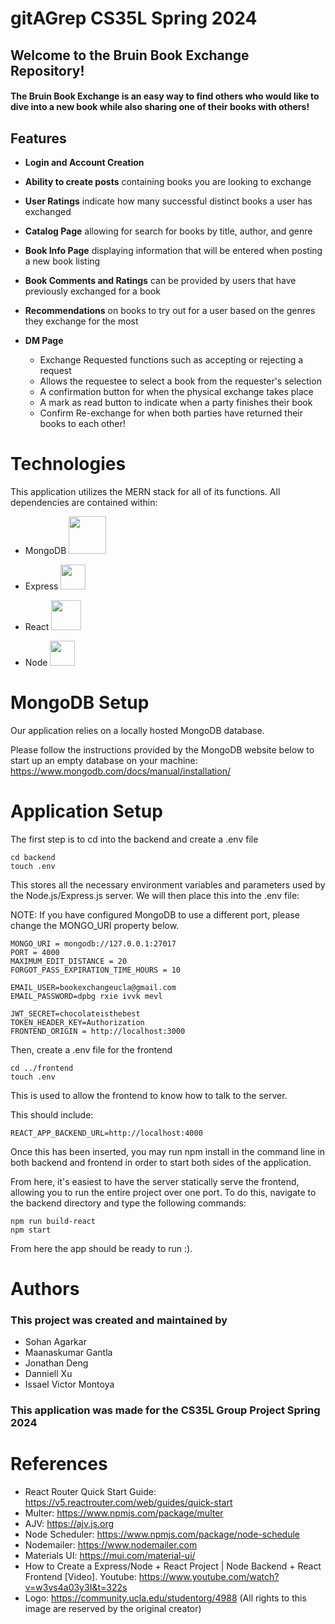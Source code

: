 # gitAGrep CS35L Spring 2024

## **Welcome to the Bruin Book Exchange Repository!**
#### The Bruin Book Exchange is an easy way to find others who would like to dive into a new book while also sharing one of their books with others!

## Features
- **Login and Account Creation**

- **Ability to create posts** containing books you are looking to exchange

- **User Ratings** indicate how many successful distinct books a user has exchanged

- **Catalog Page** allowing for search for books by title, author, and genre

- **Book Info Page** displaying information that will be entered when posting a new book listing

- **Book Comments and Ratings** can be provided by users that have previously exchanged for a book

- **Recommendations** on books to try out for a user based on the genres they exchange for the most

- **DM Page**
    - Exchange Requested functions such as accepting or rejecting a request
    - Allows the requestee to select a book from the requester's selection
    - A confirmation button for when the physical exchange takes place
    - A mark as read button to indicate when a party finishes their book
    - Confirm Re-exchange for when both parties have returned their books to each other!

# Technologies
This application utilizes the MERN stack for all of its functions. All dependencies are contained within:

- MongoDB <img src = https://1000logos.net/wp-content/uploads/2020/08/MongoDB-Emblem.jpg width = 60 px>

- Express <img src = https://ajeetchaulagain.com/static/7cb4af597964b0911fe71cb2f8148d64/87351/express-js.png width = 40px>
- React <img src = https://www.pngitem.com/pimgs/m/664-6644509_icon-react-js-logo-hd-png-download.png width = 48px>
- Node <img src = https://cdn1.iconfinder.com/data/icons/programing-development-8/24/node_js_logo-1024.png width= 40px>


# MongoDB Setup

Our application relies on a locally hosted MongoDB database.

Please follow the instructions provided by the MongoDB website below to start up an empty database on your machine:
https://www.mongodb.com/docs/manual/installation/

# Application Setup

The first step is to cd into the backend and create a .env file
```
cd backend
touch .env
```
This stores all the necessary environment variables and parameters used by the Node.js/Express.js server.
We will then place this into the .env file:

NOTE: If you have configured MongoDB to use a different port, please change the MONGO_URI property
below.

```
MONGO_URI = mongodb://127.0.0.1:27017
PORT = 4000
MAXIMUM_EDIT_DISTANCE = 20
FORGOT_PASS_EXPIRATION_TIME_HOURS = 10

EMAIL_USER=bookexchangeucla@gmail.com
EMAIL_PASSWORD=dpbg rxie ivvk mevl

JWT_SECRET=chocolateisthebest
TOKEN_HEADER_KEY=Authorization
FRONTEND_ORIGIN = http://localhost:3000
```

Then, create a .env file for the frontend
```
cd ../frontend
touch .env
```

This is used to allow the frontend to know how to talk to the server.

This should include:
```
REACT_APP_BACKEND_URL=http://localhost:4000
```

Once this has been inserted, you may run npm install in the command line in both backend and frontend in order to start both sides of the application.

From here, it's easiest to have the server statically serve the frontend, allowing you to run the entire project
over one port. To do this, navigate to the backend directory and type the following commands:
```
npm run build-react
npm start
```

From here the app should be ready to run :).


# Authors
### This project was created and maintained by 
- Sohan Agarkar 
- Maanaskumar Gantla 
- Jonathan Deng 
- Danniell Xu
- Issael Victor Montoya

### This application was made for the CS35L Group Project Spring 2024

# References

- React Router Quick Start Guide: https://v5.reactrouter.com/web/guides/quick-start
- Multer: https://www.npmjs.com/package/multer
- AJV: https://ajv.js.org
- Node Scheduler: https://www.npmjs.com/package/node-schedule
- Nodemailer: https://www.nodemailer.com
- Materials UI: https://mui.com/material-ui/
- How to Create a Express/Node + React Project | Node Backend + React Frontend [Video]. Youtube: https://www.youtube.com/watch?v=w3vs4a03y3I&t=322s
- Logo: https://community.ucla.edu/studentorg/4988 (All rights to this image are reserved by the original creator)
